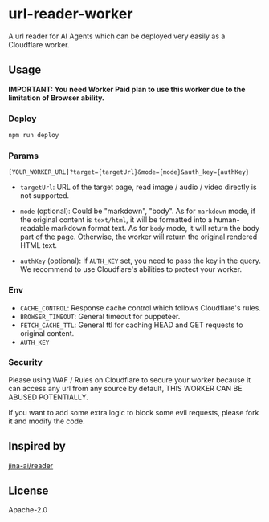 # url-reader-worker

A url reader for AI Agents which can be deployed very easily as a Cloudflare worker.

## Usage

**IMPORTANT: You need Worker Paid plan to use this worker due to the limitation of Browser ability.**

### Deploy

```bash
npm run deploy
```

### Params

`[YOUR_WORKER_URL]?target={targetUrl}&mode={mode}&auth_key={authKey}`

- `targetUrl`: URL of the target page, read image / audio / video directly is not supported.

- `mode` (optional): Could be "markdown", "body". As for `markdown` mode, if the original content is `text/html`, it will be formatted into a human-readable markdown format text. As for `body` mode, it will return the body part of the page. Otherwise, the worker will return the original rendered HTML text.

- `authKey` (optional): If `AUTH_KEY` set, you need to pass the key in the query. We recommend to use Cloudflare's abilities to protect your worker.

### Env

- `CACHE_CONTROL`: Response cache control which follows Cloudflare's rules.
- `BROWSER_TIMEOUT`: General timeout for puppeteer.
- `FETCH_CACHE_TTL`: General ttl for caching HEAD and GET requests to original content.
- `AUTH_KEY` 

### Security

Please using WAF / Rules on Cloudflare to secure your worker because it can access any url from any source by default, THIS WORKER CAN BE ABUSED POTENTIALLY.

If you want to add some extra logic to block some evil requests, please fork it and modify the code.

## Inspired by

[jina-ai/reader](https://github.com/jina-ai/reader)

## License

Apache-2.0
